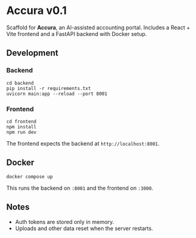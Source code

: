 # Accura v0.1

Scaffold for **Accura**, an AI-assisted accounting portal. Includes a React + Vite frontend and a FastAPI backend with Docker setup.

## Development

### Backend
```
cd backend
pip install -r requirements.txt
uvicorn main:app --reload --port 8001
```

### Frontend
```
cd frontend
npm install
npm run dev
```
The frontend expects the backend at `http://localhost:8001`.

## Docker
```
docker compose up
```
This runs the backend on `:8001` and the frontend on `:3000`.

## Notes
- Auth tokens are stored only in memory.
- Uploads and other data reset when the server restarts.
